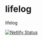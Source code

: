 # lifelog
lifelog

[![Netlify Status](https://api.netlify.com/api/v1/badges/041ed466-7661-4d1f-b9ea-e1ad7c4ca3ec/deploy-status)](https://app.netlify.com/sites/bejewelled-fenglisu-7b6bb9/deploys)
